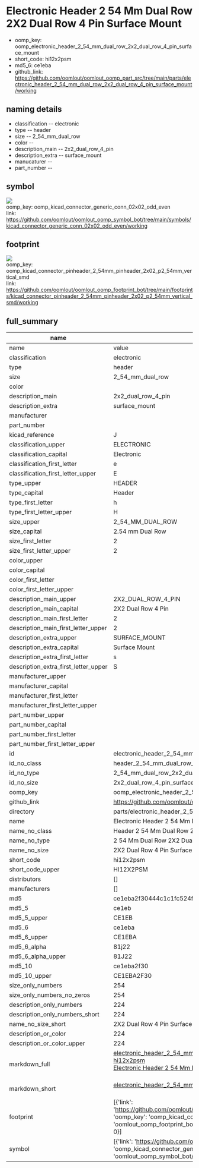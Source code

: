 # Electronic Header 2 54 Mm Dual Row 2X2 Dual Row 4 Pin Surface Mount

  
* oomp_key: oomp_electronic_header_2_54_mm_dual_row_2x2_dual_row_4_pin_surface_mount 
* short_code: hi12x2psm
* md5_6: ce1eba  
* github_link: https://github.com/oomlout/oomlout_oomp_part_src/tree/main/parts/electronic_header_2_54_mm_dual_row_2x2_dual_row_4_pin_surface_mount/working  
## naming details
* classification -- electronic
* type -- header
* size -- 2_54_mm_dual_row
* color -- 
* description_main -- 2x2_dual_row_4_pin
* description_extra -- surface_mount
* manucaturer -- 
* part_number -- 



## symbol

![](symbol/{index}/working/working_600.png)  
oomp_key: oomp_kicad_connector_generic_conn_02x02_odd_even  
link: https://github.com/oomlout/oomlout_oomp_symbol_bot/tree/main/symbols/kicad_connector_generic_conn_02x02_odd_even/working  

## footprint

![](footprint/{index}/working/working_600.png)  
oomp_key: oomp_kicad_connector_pinheader_2_54mm_pinheader_2x02_p2_54mm_vertical_smd  
link: https://github.com/oomlout/oomlout_oomp_footprint_bot/tree/main/footprints/kicad_connector_pinheader_2_54mm_pinheader_2x02_p2_54mm_vertical_smd/working  

## full_summary
| name | value | 
| --- | --- | 
| name | value | 
| classification | electronic | 
| type | header | 
| size | 2_54_mm_dual_row | 
| color |  | 
| description_main | 2x2_dual_row_4_pin | 
| description_extra | surface_mount | 
| manufacturer |  | 
| part_number |  | 
| kicad_reference | J | 
| classification_upper | ELECTRONIC | 
| classification_capital | Electronic | 
| classification_first_letter | e | 
| classification_first_letter_upper | E | 
| type_upper | HEADER | 
| type_capital | Header | 
| type_first_letter | h | 
| type_first_letter_upper | H | 
| size_upper | 2_54_MM_DUAL_ROW | 
| size_capital | 2.54 mm Dual Row | 
| size_first_letter | 2 | 
| size_first_letter_upper | 2 | 
| color_upper |  | 
| color_capital |  | 
| color_first_letter |  | 
| color_first_letter_upper |  | 
| description_main_upper | 2X2_DUAL_ROW_4_PIN | 
| description_main_capital | 2X2 Dual Row 4 Pin | 
| description_main_first_letter | 2 | 
| description_main_first_letter_upper | 2 | 
| description_extra_upper | SURFACE_MOUNT | 
| description_extra_capital | Surface Mount | 
| description_extra_first_letter | s | 
| description_extra_first_letter_upper | S | 
| manufacturer_upper |  | 
| manufacturer_capital |  | 
| manufacturer_first_letter |  | 
| manufacturer_first_letter_upper |  | 
| part_number_upper |  | 
| part_number_capital |  | 
| part_number_first_letter |  | 
| part_number_first_letter_upper |  | 
| id | electronic_header_2_54_mm_dual_row_2x2_dual_row_4_pin_surface_mount | 
| id_no_class | header_2_54_mm_dual_row_2x2_dual_row_4_pin_surface_mount | 
| id_no_type | 2_54_mm_dual_row_2x2_dual_row_4_pin_surface_mount | 
| id_no_size | 2x2_dual_row_4_pin_surface_mount | 
| oomp_key | oomp_electronic_header_2_54_mm_dual_row_2x2_dual_row_4_pin_surface_mount | 
| github_link | https://github.com/oomlout/oomlout_oomp_part_src/tree/main/parts/electronic_header_2_54_mm_dual_row_2x2_dual_row_4_pin_surface_mount/working | 
| directory | parts/electronic_header_2_54_mm_dual_row_2x2_dual_row_4_pin_surface_mount | 
| name | Electronic Header 2 54 Mm Dual Row 2X2 Dual Row 4 Pin Surface Mount | 
| name_no_class | Header 2 54 Mm Dual Row 2X2 Dual Row 4 Pin Surface Mount | 
| name_no_type | 2 54 Mm Dual Row 2X2 Dual Row 4 Pin Surface Mount | 
| name_no_size | 2X2 Dual Row 4 Pin Surface Mount | 
| short_code | hi12x2psm | 
| short_code_upper | HI12X2PSM | 
| distributors | [] | 
| manufacturers | [] | 
| md5 | ce1eba2f30444c1c1fc524ff0aa69edb | 
| md5_5 | ce1eb | 
| md5_5_upper | CE1EB | 
| md5_6 | ce1eba | 
| md5_6_upper | CE1EBA | 
| md5_6_alpha | 81j22 | 
| md5_6_alpha_upper | 81J22 | 
| md5_10 | ce1eba2f30 | 
| md5_10_upper | CE1EBA2F30 | 
| size_only_numbers | 254 | 
| size_only_numbers_no_zeros | 254 | 
| description_only_numbers | 224 | 
| description_only_numbers_short | 224 | 
| name_no_size_short | 2X2 Dual Row 4 Pin Surface Mount | 
| description_or_color | 224 | 
| description_or_color_upper | 224 | 
| markdown_full | [electronic_header_2_54_mm_dual_row_2x2_dual_row_4_pin_surface_mount](https://github.com/oomlout/oomlout_oomp_part_src/tree/main/parts/electronic_header_2_54_mm_dual_row_2x2_dual_row_4_pin_surface_mount/working)<br>[hi12x2psm](https://github.com/oomlout/oomlout_oomp_part_src/tree/main/parts/electronic_header_2_54_mm_dual_row_2x2_dual_row_4_pin_surface_mount/working)<br>[Electronic Header 2 54 Mm Dual Row 2X2 Dual Row 4 Pin Surface Mount](https://github.com/oomlout/oomlout_oomp_part_src/tree/main/parts/electronic_header_2_54_mm_dual_row_2x2_dual_row_4_pin_surface_mount/working)<br><br> | 
| markdown_short | [electronic_header_2_54_mm_dual_row_2x2_dual_row_4_pin_surface_mount](https://github.com/oomlout/oomlout_oomp_part_src/tree/main/parts/electronic_header_2_54_mm_dual_row_2x2_dual_row_4_pin_surface_mount/working)<br><br> | 
| footprint | [{'link': 'https://github.com/oomlout/oomlout_oomp_footprint_bot/tree/main/foootprntss/kicad_connector_pinheader_2_54mm_pinheader_2x02_p2_54mm_vertical_smd', 'oomp_key': 'oomp_kicad_connector_pinheader_2_54mm_pinheader_2x02_p2_54mm_vertical_smd', 'directory': 'oomlout_oomp_footprint_bot/footprints/kicad_connector_pinheader_2_54mm_pinheader_2x02_p2_54mm_vertical_smd//working/working.kicad_mod', 'index': 0}] | 
| symbol | [{'link': 'https://github.com/oomlout/oomlout_oomp_symbol_bot/tree/main/symbols/kicad_connector_generic_conn_02x02_odd_even', 'oomp_key': 'oomp_kicad_connector_generic_conn_02x02_odd_even', 'directory': 'oomlout_oomp_symbol_bot/symbols/kicad_connector_generic_conn_02x02_odd_even//working/working.kicad_sym', 'index': 0}] | 
